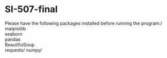 # SI-507-final
Please have the following packages installed before running the program:/
matplotlib\
seaborn\
pandas\
BeautifulSoup\
requests/
numpy/ 
